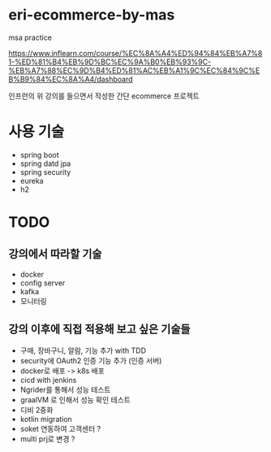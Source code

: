 # eri-ecommerce-by-mas
msa practice

https://www.inflearn.com/course/%EC%8A%A4%ED%94%84%EB%A7%81-%ED%81%B4%EB%9D%BC%EC%9A%B0%EB%93%9C-%EB%A7%88%EC%9D%B4%ED%81%AC%EB%A1%9C%EC%84%9C%EB%B9%84%EC%8A%A4/dashboard

인프런의 위 강의를 들으면서 작성한 간단 ecommerce 프로젝트



# 사용 기술 

- spring boot
- spring datd jpa
- spring security
- eureka
- h2 


# TODO

## 강의에서 따라할 기술

- docker
- config server
- kafka
- 모니터링 


## 강의 이후에 직접 적용해 보고 싶은 기술들 

- 구매, 장바구니, 알람, 기능 추가 with TDD
- security에  OAuth2 인증 기능 추가 (인증 서버) 
- docker로 배포 -> k8s 배포 
- cicd with jenkins
- Ngrider를 통해서 성능 테스트 
- graalVM 로 인해서 성능 확인 테스트 
- 디비 2중화 
- kotlin migration
- soket 연동하여 고객센터 ? 
- multi prj로 변경 ? 




